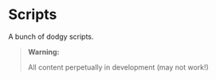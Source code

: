 # Scripts

A bunch of dodgy scripts.

> **Warning:**
>
> All content perpetually in development (may not work!)
